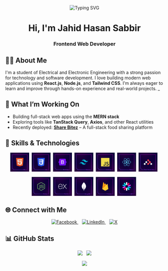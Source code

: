 <p align="center">
  <img src="https://readme-typing-svg.demolab.com?font=Fira+Code&size=24&pause=1000&center=true&vCenter=true&width=440&lines=Hi%2C+I'm+Jahid+Hasan+Sabbir;Frontend+Web+Developer;MERN+Stack+Learner" alt="Typing SVG" />
</p>
<h1 align="center">Hi, I'm Jahid Hasan Sabbir</h1>
<h3 align="center">Frontend Web Developer</h3>

## 👨‍💻 About Me

I'm a student of Electrical and Electronic Engineering with a strong passion for technology and software development. I love building modern web applications using **React.js**, **Node.js**, and **Tailwind CSS**. I’m always eager to learn and improve through hands-on experience and real-world projects.
_

## 🚀 What I’m Working On

- Building full-stack web apps using the **MERN stack**
- Exploring tools like **TanStack Query**, **Axios**, and other React utilities
- Recently deployed: [**Share Bitez**](https://share-bitez.web.app/) – A full-stack food sharing platform


## 🧰 Skills & Technologies
<p align="center">
  <img height="60" src="https://raw.githubusercontent.com/ProgrammingHero1/ProgrammingHero1/main/image/HTML.png" alt="HTML" />&nbsp;
  <img height="60" src="https://raw.githubusercontent.com/ProgrammingHero1/ProgrammingHero1/main/image/CSS.png" alt="CSS" />&nbsp;
  <img height="60" src="https://raw.githubusercontent.com/ProgrammingHero1/ProgrammingHero1/main/image/Bootstrap.png" alt="Bootstrap" />&nbsp;
  <img height="60" src="https://raw.githubusercontent.com/ProgrammingHero1/ProgrammingHero1/main/image/Tailwind.png" alt="Tailwind CSS" />&nbsp;
  <img height="60" src="https://raw.githubusercontent.com/ProgrammingHero1/ProgrammingHero1/main/image/JavaScript.png" alt="JavaScript" />&nbsp;
  <img height="60" src="https://raw.githubusercontent.com/ProgrammingHero1/ProgrammingHero1/main/image/React.png" alt="React.js" />&nbsp;
  <img height="60" src="https://raw.githubusercontent.com/ProgrammingHero1/ProgrammingHero1/main/image/ReactRouterDom.png" alt="React Router" />&nbsp;
</p>
<p align="center">
  <img height="60" src="https://raw.githubusercontent.com/ProgrammingHero1/ProgrammingHero1/main/image/Nodejs.png" alt="Node.js" />&nbsp;
  <img height="60" src="https://raw.githubusercontent.com/ProgrammingHero1/ProgrammingHero1/main/image/Express.png" alt="Express.js" />&nbsp;
  <img height="60" src="https://raw.githubusercontent.com/ProgrammingHero1/ProgrammingHero1/main/image/MongoDB.png" alt="MongoDB" />&nbsp;
  <img height="60" src="https://raw.githubusercontent.com/ProgrammingHero1/ProgrammingHero1/main/image/Firebase.png" alt="Firebase" />&nbsp;
  <img height="60" src="https://raw.githubusercontent.com/ProgrammingHero1/ProgrammingHero1/main/image/JWT.png" alt="JWT" />&nbsp;
</p>


## 🌐 Connect with Me

<p align="center">
  <a href="https://www.facebook.com/jahid.hasan.sabbir01">
    <img src="https://cdn.jsdelivr.net/gh/devicons/devicon/icons/facebook/facebook-original.svg" height="36" alt="Facebook" />
  </a>&nbsp;&nbsp;
  <a href="https://www.linkedin.com/in/jahid-hasan-sabbir-035ab2290">
    <img src="https://cdn.jsdelivr.net/gh/devicons/devicon/icons/linkedin/linkedin-original.svg" height="36" alt="LinkedIn" />
  </a>&nbsp;&nbsp;
  <a href="https://x.com/jahid_sabbir1">
    <img src="https://cdn.simpleicons.org/x/000000/ffffff" height="36" alt="X" />
  </a>
</p>


## 📊 GitHub Stats

<p align="center">
  <img src="https://github-readme-stats.vercel.app/api?username=jahidhasansabbir&theme=vue-dark&hide_border=false&include_all_commits=false&count_private=false" width="50%" />
  &nbsp;
  <img src="https://github-readme-stats.vercel.app/api/top-langs/?username=jahidhasansabbir&theme=vue-dark&hide_border=false&layout=compact" width="46.5%" />
</p>

<p align="center">
  <img src="https://nirzak-streak-stats.vercel.app/?user=jahidhasansabbir&theme=vue-dark&hide_border=false" width="50%" />
</p>
